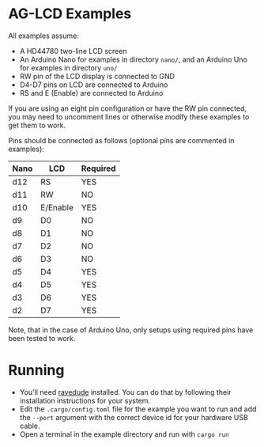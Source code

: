 # AG-LCD Examples

All examples assume: 

* A HD44780 two-line LCD screen 
* An Arduino Nano for examples in directory `nano/`, and an Arduino Uno for examples in directory `uno/`
* RW pin of the LCD display is connected to GND
* D4-D7 pins on LCD are connected to Arduino
* RS and E (Enable) are connected to Arduino

If you are using an eight pin configuration or have the RW pin connected, you may need to 
uncomment lines or otherwise modify these examples to get them to work.  

Pins should be connected as follows (optional pins are commented in examples):

| Nano | LCD      | Required |
|------|----------|----------|
| d12  | RS       | YES      |
| d11  | RW       | NO       |
| d10  | E/Enable | YES      |
| d9   | D0       | NO       |
| d8   | D1       | NO       |
| d7   | D2       | NO       |
| d6   | D3       | NO       |
| d5   | D4       | YES      |
| d4   | D5       | YES      |
| d3   | D6       | YES      |
| d2   | D7       | YES      |

Note, that in the case of Arduino Uno, only setups using required pins have been tested to work.

# Running

* You'll need [ravedude](https://crates.io/crates/ravedude) installed. You can do that by following their installation instructions for your system.
* Edit the `.cargo/config.toml` file for the example you want to run and add the `--port` argument with the correct device id for your hardware USB cable.
* Open a terminal in the example directory and run with `cargo run`